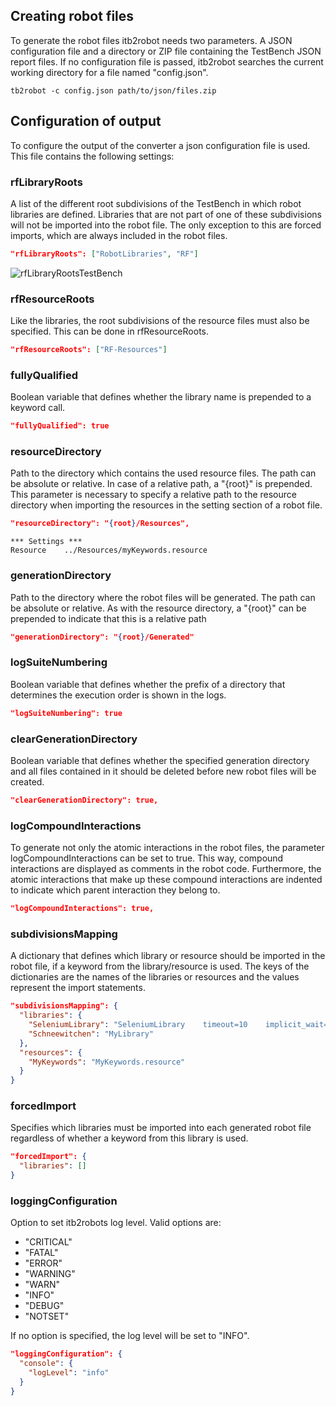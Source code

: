 ## Creating robot files
To generate the robot files itb2robot needs two parameters.
A JSON configuration file and a directory or ZIP file containing the TestBench JSON report files.
If no configuration file is passed, itb2robot searches the current working directory for a file named "config.json".

```
tb2robot -c config.json path/to/json/files.zip
```

## Configuration of output
To configure the output of the converter a json configuration file is used. This file contains the following settings:

### rfLibraryRoots
A list of the different root subdivisions of the TestBench in which robot libraries are defined. Libraries that are not part of one of these subdivisions will not be imported into the robot file. The only exception to this are forced imports, which are always included in the robot files.

```json
"rfLibraryRoots": ["RobotLibraries", "RF"]
```

![rfLibraryRootsTestBench](./res/rfLibraryRootsTestBench.PNG)


### rfResourceRoots
Like the libraries, the root subdivisions of the resource files must also be specified. This can be done in rfResourceRoots.

```json
"rfResourceRoots": ["RF-Resources"]
```

### fullyQualified
Boolean variable that defines whether the library name is prepended to a keyword call.
```json
"fullyQualified": true
```

### resourceDirectory
Path to the directory which contains the used resource files.
The path can be absolute or relative. In case of a relative path, a "{root}" is prepended. This parameter is necessary to specify a relative path to the resource directory when importing the resources in the setting section of a robot file.

```json
"resourceDirectory": "{root}/Resources",
```

```robotframework
*** Settings ***
Resource    ../Resources/myKeywords.resource
```

### generationDirectory
Path to the directory where the robot files will be generated.
The path can be absolute or relative. As with the resource directory, a "{root}" can be prepended to indicate that this is a relative path

```json
"generationDirectory": "{root}/Generated"
```

### logSuiteNumbering
Boolean variable that defines whether the prefix of a directory that determines the execution order is shown in the logs.

```json
"logSuiteNumbering": true
```

### clearGenerationDirectory
Boolean variable that defines whether the specified generation directory and all files contained in it should be deleted before new robot files will be created.

```json
"clearGenerationDirectory": true,
```

### logCompoundInteractions
To generate not only the atomic interactions in the robot files, the parameter logCompoundInteractions can be set to true.
This way, compound interactions are displayed as comments in the robot code. Furthermore, the atomic interactions that make up these compound interactions are indented to indicate which parent interaction they belong to.

```json
"logCompoundInteractions": true,
```

### subdivisionsMapping
A dictionary that defines which library or resource should be imported in the robot file, if a keyword from the library/resource is used. The keys of the dictionaries are the names of the libraries or resources and the values represent the import statements.

```json
"subdivisionsMapping": {
  "libraries": {
    "SeleniumLibrary": "SeleniumLibrary    timeout=10    implicit_wait=1    run_on_failure=Capture Page Screenshot",
    "Schneewitchen": "MyLibrary"
  },
  "resources": {
    "MyKeywords": "MyKeywords.resource"
  }
}
```
### forcedImport
Specifies which libraries must be imported into each generated robot file regardless of whether a keyword from this library is used.

```json
"forcedImport": {
  "libraries": []
}
```

### loggingConfiguration
Option to set itb2robots log level.
Valid options are:
- "CRITICAL"
- "FATAL"
- "ERROR"
- "WARNING"
- "WARN"
- "INFO"
- "DEBUG"
- "NOTSET"

If no option is specified, the log level will be set to "INFO".

```json
"loggingConfiguration": {
  "console": {
    "logLevel": "info"
  }
}
```